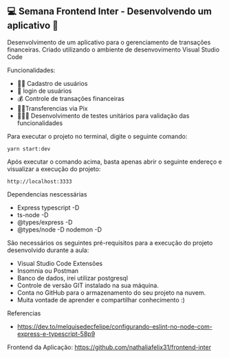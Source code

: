 <h2> 💻 Semana Frontend Inter - Desenvolvendo um aplicativo 📱 </h2>

Desenvolvimento de um aplicativo para o gerenciamento de transações financeiras. Criado utilizando o ambiente de desenvovimento Visual Studio Code

Funcionalidades: 

* 🧑🏻 Cadastro de usuários
* 📱 login de usuários
* 💰 Controle de transações financeiras
* 🤳🏻Transferencias via Pix
* 🙆🏻‍♀️ Desenvolvimento de testes unitários para validação das funcionalidades

Para executar o projeto no terminal, digite o seguinte comando:

```shell script
yarn start:dev
```

Após executar o comando acima, basta apenas abrir o seguinte endereço e visualizar a execução do projeto:

```
http://localhost:3333
```
Dependencias nescessárias

* Express typescript -D 
* ts-node -D 
* @types/express -D
* @types/node -D nodemon -D

São necessários os seguintes pré-requisitos para a execução do projeto desenvolvido durante a aula:

* Visual Studio Code Extensões
* Insomnia ou Postman
* Banco de dados, irei utilizar postgresql
* Controle de versão GIT instalado na sua máquina.
* Conta no GitHub para o armazenamento do seu projeto na nuvem.
* Muita vontade de aprender e compartilhar conhecimento :)

Referencias
* https://dev.to/melquisedecfelipe/configurando-eslint-no-node-com-express-e-typescript-58p9


Frontend da Aplicação: https://github.com/nathaliafelix31/frontend-inter
